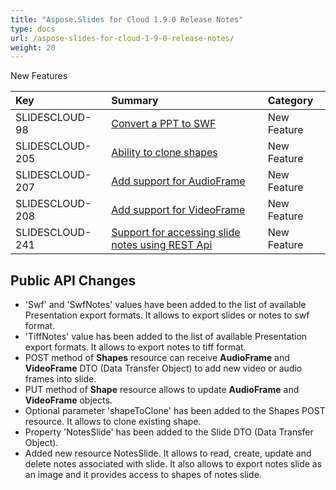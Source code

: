 ```yaml
---
title: "Aspose.Slides for Cloud 1.9.0 Release Notes"
type: docs
url: /aspose-slides-for-cloud-1-9-0-release-notes/
weight: 20
---
```


New Features

|**Key** |**Summary** |**Category** |
| :- | :- | :- |
|SLIDESCLOUD-98|[Convert a PPT to SWF](/slidescloud/working-with-document/)|New Feature|
|SLIDESCLOUD-205|[Ability to clone shapes](/slidescloud/working-with-shapes/)|New Feature|
|SLIDESCLOUD-207|[Add support for AudioFrame](/slidescloud/working-with-shapes/)|New Feature|
|SLIDESCLOUD-208|[Add support for VideoFrame](/slidescloud/working-with-shapes/)|New Feature|
|SLIDESCLOUD-241|[Support for accessing slide notes using REST Api](/slidescloud/working-with-notesslides/)|New Feature|
## **Public API Changes**
- 'Swf' and 'SwfNotes' values have been added to the list of available Presentation export formats. It allows to export slides or notes to swf format.
- 'TiffNotes' value has been added to the list of available Presentation export formats. It allows to export notes to tiff format.
- POST method of **Shapes** resource can receive **AudioFrame** and **VideoFrame** DTO (Data Transfer Object) to add new video or audio frames into slide.
- PUT method of **Shape** resource allows to update **AudioFrame** and **VideoFrame** objects.
- Optional parameter 'shapeToClone' has been added to the Shapes POST resource. It allows to clone existing shape.
- Property 'NotesSlide' has been added to the Slide DTO (Data Transfer Object).
- Added new resource NotesSlide. It allows to read, create, update and delete notes associated with slide. It also allows to export notes slide as an image and it provides access to shapes of notes slide.
